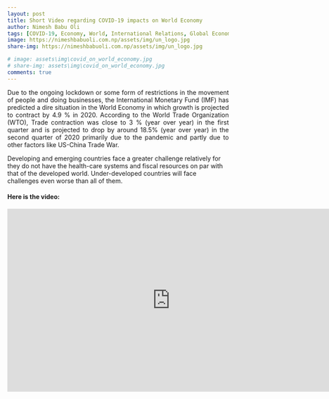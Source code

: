 ```yaml
---
layout: post
title: Short Video regarding COVID-19 impacts on World Economy
author: Nimesh Babu Oli
tags: [COVID-19, Economy, World, International Relations, Global Economy, Corona Virus]
image: https://nimeshbabuoli.com.np/assets/img/un_logo.jpg
share-img: https://nimeshbabuoli.com.np/assets/img/un_logo.jpg

# image: assets\img\covid_on_world_economy.jpg
# share-img: assets\img\covid_on_world_economy.jpg
comments: true
---
```


<p style='text-align: justify;'>Due to the ongoing lockdown or some form of restrictions in the movement of people and doing businesses, the International Monetary Fund (IMF) has predicted a dire situation in the World Economy in which growth is projected to contract by 4.9 % in 2020. According to the World Trade Organization (WTO), Trade contraction was close to 3 % (year over year) in the first quarter and is projected to drop by around 18.5% (year over year) in the second quarter of 2020 primarily due to the pandemic and partly due to other factors like US-China Trade War. 

Developing and emerging countries face a greater challenge relatively for they do not have the health-care systems and fiscal resources on par with that of the developed world. Under-developed countries will face challenges even worse than all of them.
</p>

<h4>Here is the video:  </h4>

<div class="video-responsive">
    <iframe width="740" height="416" src="https://www.youtube.com/embed/Rz71WwGHkj4" frameborder="0" allow="accelerometer; autoplay; encrypted-media; gyroscope; picture-in-picture" allowfullscreen></iframe>
</div>


